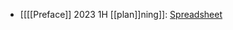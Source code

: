 - [[[[Preface]] 2023 1H [[plan]]ning]]: [Spreadsheet](https://docs.google.com/spreadsheets/d/1NK8Lzjm4kN8OXrpJvCak2ywZma3rqx5HC_CvKkuxSCg/edit#gid=115802687)
